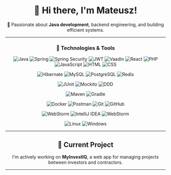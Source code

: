 <div align="center">

# 👋 Hi there, I'm Mateusz!

🚀 Passionate about **Java development**, backend engineering, and building efficient systems.

---

### 🔧 Technologies & Tools
![Java](https://img.shields.io/badge/java-orange?style=for-the-badge&logo=openjdk&color=orange)
![Spring](https://img.shields.io/badge/Spring-darkgreen?style=for-the-badge&logo=spring&logoColor=white)
![Spring Security](https://img.shields.io/badge/Spring%20Security-darkgreen?style=for-the-badge&logo=spring-security&logoColor=white)
![JWT](https://img.shields.io/badge/JWT-000000?style=for-the-badge&logo=jsonwebtokens&logoColor=white)
![Vaadin](https://img.shields.io/badge/Vaadin-blue?style=for-the-badge&logo=vaadin&logoColor=white)
![React](https://img.shields.io/badge/react-%2320232a.svg?style=for-the-badge&logo=react&logoColor=%2361DAFB)
![PHP](https://img.shields.io/badge/PHP-777BB4?style=for-the-badge&logo=php&logoColor=white)
![JavaScript](https://img.shields.io/badge/JavaScript-F7DF1E?style=for-the-badge&logo=javascript&logoColor=white)
![HTML](https://img.shields.io/badge/HTML5-E34F26?style=for-the-badge&logo=html5&logoColor=white)
![CSS](https://img.shields.io/badge/CSS3-1572B6?style=for-the-badge&logo=css3&logoColor=white)

![Hibernate](https://img.shields.io/badge/Hibernate-59666C?style=for-the-badge&logo=Hibernate)
![MySQL](https://img.shields.io/badge/MySQL-005C84?style=for-the-badge&logo=mysql&logoColor=white)
![PostgreSQL](https://img.shields.io/badge/PostgreSQL-316192?style=for-the-badge&logo=postgresql&logoColor=white)
![Redis](https://img.shields.io/badge/Redis-DC382D?style=for-the-badge&logo=redis&logoColor=white)

![JUnit](https://img.shields.io/badge/JUnit-25A162?style=for-the-badge&logo=junit5&logoColor=white)
![Mockito](https://img.shields.io/badge/Mockito-45C4B0?style=for-the-badge&logo=testing-library&logoColor=white)
![DDD](https://img.shields.io/badge/DDD-000000?style=for-the-badge&logo=domain-driven-design&logoColor=white)

![Maven](https://img.shields.io/badge/-Maven-red?style=for-the-badge&logo=apacheMaven)
![Gradle](https://img.shields.io/badge/Gradle-blue?style=for-the-badge&logo=gradle&logoColor=lightblue)

![Docker](https://img.shields.io/badge/-Docker-3f4441?style=for-the-badge&logo=docker)
![Postman](https://img.shields.io/badge/-Postman-3f4441?style=for-the-badge&logo=Postman)
![Git](https://img.shields.io/badge/-Git-3f4441?style=for-the-badge&logo=git)
![GitHub](https://img.shields.io/badge/-GitHub-3f4441?style=for-the-badge&logo=github)

![WebStorm](https://img.shields.io/badge/WebStorm-000000?style=for-the-badge&logo=WebStorm&logoColor=white)
![IntelliJ IDEA](https://img.shields.io/badge/IntelliJ_IDEA-000000.svg?style=for-the-badge&logo=intellij-idea&logoColor=white)
![WebStorm](https://img.shields.io/badge/WebStorm-000000?style=for-the-badge&logo=WebStorm&logoColor=white)

![Linux](https://img.shields.io/badge/Linux-informational?style=for-the-badge&logo=linux&logoColor=white&color=black)
![Windows](https://img.shields.io/badge/Windows-informational?style=for-the-badge&logo=windows11&logoColor=white)

---

## 🔭 Current Project

I'm actively working on **MyInvestIQ**, a web app for managing projects between investors and contractors.

[//]: # ([![Readme Card]&#40;https://github-readme-stats.vercel.app/api/pin/?username=Dance-reservation-system&repo=Reservation-system&theme=dark&border_color=000000&#41;]&#40;https://github.com/Dance-reservation-system/Reservation-system&#41;)

---

</div>